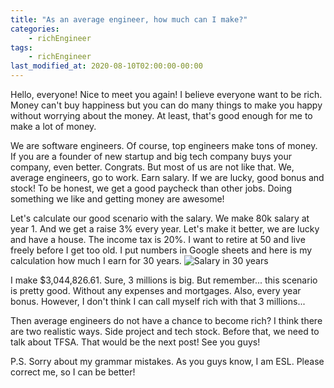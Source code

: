 ```yaml
---
title: "As an average engineer, how much can I make?"
categories:
    - richEngineer
tags:
    - richEngineer
last_modified_at: 2020-08-10T02:00:00-00:00
---
```


Hello, everyone! Nice to meet you again! I believe everyone want to be rich. Money can't buy happiness but you can do many things to make you happy without worrying about the money. At least, that's good enough for me to make a lot of money.

We are software engineers. Of course, top engineers make tons of money. If you are a founder of new startup and big tech company buys your company, even better. Congrats. But most of us are not like that. We, average engineers, go to work. Earn salary. If we are lucky, good bonus and stock! To be honest, we get a good paycheck than other jobs. Doing something we like and getting money are awesome!

Let's calculate our good scenario with the salary. We make 80k salary at year 1. And we get a raise 3% every year. Let's make it better, we are lucky and have a house. The income tax is 20%. I want to retire at 50 and live freely before I get too old. I put numbers in Google sheets and here is my calculation how much I earn for 30 years.
![Salary in 30 years](https://github.com/ryanwlee/ryanwlee.github.io/tree/master/images/30yearssalary.png)

I make \$3,044,826.61. Sure, 3 millions is big. But remember... this scenario is pretty good. Without any expenses and mortgages. Also, every year bonus. However, I don't think I can call myself rich with that 3 millions...

Then average engineers do not have a chance to become rich? I think there are two realistic ways. Side project and tech stock. Before that, we need to talk about TFSA. That would be the next post! See you guys!

P.S. Sorry about my grammar mistakes. As you guys know, I am ESL. Please correct me, so I can be better!
